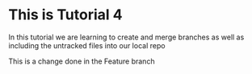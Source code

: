 # This is Tutorial 4
In this tutorial we are learning to create and merge branches as well as including the untracked files into our local repo

This is a change done in the Feature branch